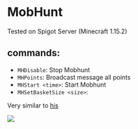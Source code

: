 # MobHunt

Tested on Spigot Server (Minecraft 1.15.2)

## commands:
- `MHDisable`: Stop Mobhunt
- `MHPoints`: Broadcast message all points
- `MHStart <time>`: Start Mobhunt
- `MHSetBasketSize <size>`:

Very similar to [his](https://www.youtube.com/watch?v=pQW_S0Y16us)

![](https://img.youtube.com/vi/pQW_S0Y16us/hqdefault.jpg)
